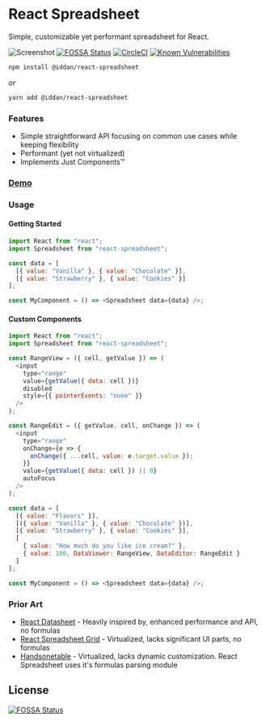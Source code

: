# React Spreadsheet

Simple, customizable yet performant spreadsheet for React.

![Screenshot](https://github.com/iddan/react-spreadsheet/blob/master/assets/screenshot.png?raw=true)
[![FOSSA Status](https://app.fossa.io/api/projects/git%2Bgithub.com%2Fiddan%2Freact-spreadsheet.svg?type=shield)](https://app.fossa.io/projects/git%2Bgithub.com%2Fiddan%2Freact-spreadsheet?ref=badge_shield)
[![CircleCI](https://circleci.com/gh/iddan/react-spreadsheet.svg?style=svg)](https://circleci.com/gh/iddan/react-spreadsheet)
[![Known Vulnerabilities](https://snyk.io/test/github/iddan/react-spreadsheet/badge.svg?targetFile=package.json)](https://snyk.io/test/github/iddan/react-spreadsheet?targetFile=package.json)

```bash
npm install @iddan/react-spreadsheet
```

_or_

```bash
yarn add @iddan/react-spreadsheet
```

### Features

- Simple straightforward API focusing on common use cases while keeping flexibility
- Performant (yet not virtualized)
- Implements Just Components™

### [Demo](https://iddan.github.io/react-spreadsheet)

### Usage

#### Getting Started

```javascript
import React from "react";
import Spreadsheet from "react-spreadsheet";

const data = [
  [{ value: "Vanilla" }, { value: "Chocolate" }],
  [{ value: "Strawberry" }, { value: "Cookies" }]
];

const MyComponent = () => <Spreadsheet data={data} />;
```

#### Custom Components

```javascript
import React from "react";
import Spreadsheet from "react-spreadsheet";

const RangeView = ({ cell, getValue }) => (
  <input
    type="range"
    value={getValue({ data: cell })}
    disabled
    style={{ pointerEvents: "none" }}
  />
);

const RangeEdit = ({ getValue, cell, onChange }) => (
  <input
    type="range"
    onChange={e => {
      onChange({ ...cell, value: e.target.value });
    }}
    value={getValue({ data: cell }) || 0}
    autoFocus
  />
);

const data = [
  [{ value: "Flavors" }],
  [({ value: "Vanilla" }, { value: "Chocolate" })],
  [{ value: "Strawberry" }, { value: "Cookies" }],
  [
    { value: "How much do you like ice cream?" },
    { value: 100, DataViewer: RangeView, DataEditor: RangeEdit }
  ]
];

const MyComponent = () => <Spreadsheet data={data} />;
```

### Prior Art

- [React Datasheet](https://nadbm.github.io/react-datasheet/) - Heavily inspired by, enhanced performance and API, no formulas
- [React Spreadsheet Grid](https://denisraslov.github.io/grid/) - Virtualized, lacks significant UI parts, no formulas
- [Handsonetable](https://handsontable.com/) - Virtualized, lacks dynamic customization. React Spreadsheet uses it's formulas parsing module

## License

[![FOSSA Status](https://app.fossa.io/api/projects/git%2Bgithub.com%2Fiddan%2Freact-spreadsheet.svg?type=large)](https://app.fossa.io/projects/git%2Bgithub.com%2Fiddan%2Freact-spreadsheet?ref=badge_large)
